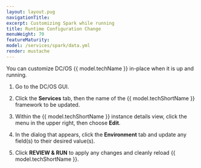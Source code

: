 ```yaml
---
layout: layout.pug
navigationTitle: 
excerpt: Customizing Spark while running
title: Runtime Configuration Change
menuWeight: 70
featureMaturity:
model: /services/spark/data.yml
render: mustache
---
```


You can customize DC/OS {{ model.techName }} in-place when it is up and running.

1.  Go to the DC/OS GUI.

1.  Click the **Services** tab, then the name of the {{ model.techShortName }} framework to be updated.

1.  Within the {{ model.techShortName }} instance details view, click the menu in the upper right, then choose **Edit**.

1.  In the dialog that appears, click the **Environment** tab and update any field(s) to their desired value(s).

1.  Click **REVIEW & RUN** to apply any changes and cleanly reload {{ model.techShortName }}.
